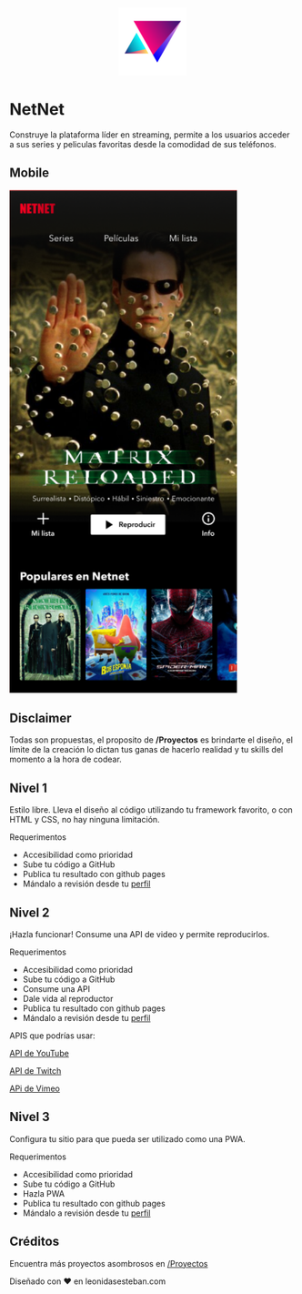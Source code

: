 <div align="center">
<img width="120px"  src="logoNTR.png" />
</div>

# NetNet

Construye la plataforma líder en streaming, permite a los usuarios acceder a sus series y peliculas favoritas desde la comodidad de sus teléfonos. 

## Mobile

<img width="400px"  src="netnet.png" />

## Disclaimer

Todas son propuestas, el proposito de **/Proyectos** es brindarte el diseño, el límite de la creación lo dictan tus ganas de hacerlo realidad y tu skills del momento a la hora de codear.

## Nivel 1

Estilo libre. Lleva el diseño al código utilizando tu framework favorito, o con HTML y CSS, no hay ninguna limitación. 

Requerimentos
- Accesibilidad como prioridad
- Sube tu código a GitHub
- Publica tu resultado con github pages
- Mándalo a revisión desde tu [perfil](https://leonidasesteban.com/estudiante)

## Nivel 2

¡Hazla funcionar! Consume una API de video y permite reproducirlos.

Requerimentos
- Accesibilidad como prioridad
- Sube tu código a GitHub
- Consume una API
- Dale vida al reproductor
- Publica tu resultado con github pages
- Mándalo a revisión desde tu [perfil](https://leonidasesteban.com/estudiante)

APIS que podrías usar:

[API de YouTube](https://developers.google.com/youtube/v3)

[API de Twitch](https://dev.twitch.tv/docs/api/)

[APi de Vimeo](https://developer.vimeo.com/api/reference)

## Nivel 3

Configura tu sitio para que pueda ser utilizado como una PWA. 

Requerimentos
- Accesibilidad como prioridad
- Sube tu código a GitHub
- Hazla PWA 
- Publica tu resultado con github pages
- Mándalo a revisión desde tu [perfil](https://leonidasesteban.com/estudiante)

## Créditos

Encuentra más proyectos asombrosos en [/Proyectos](https://leonidasesteban.com/proyectos)

Diseñado con ♥️ en leonidasesteban.com

